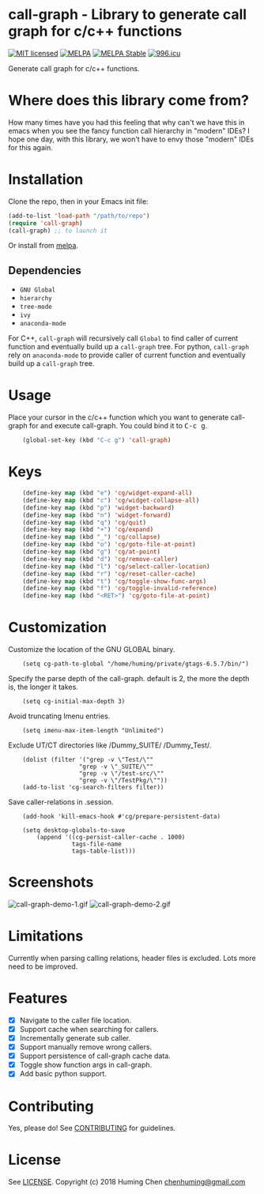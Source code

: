 # call-graph - Library to generate call graph for c/c++ functions

[![MIT licensed](https://img.shields.io/badge/license-MIT-blue.svg)](COPYING.md)
[![MELPA](https://melpa.org/packages/call-graph-badge.svg)](https://melpa.org/#/call-graph)
[![MELPA Stable](https://stable.melpa.org/packages/call-graph-badge.svg)](https://stable.melpa.org/#/call-graph)
[![996.icu](https://img.shields.io/badge/link-996.icu-red.svg)](https://996.icu)

Generate call graph for c/c++ functions.

# Where does this library come from?

How many times have you had this feeling that
why can't we have this in emacs when you see
the fancy function call hierarchy in "modern" IDEs?
I hope one day, with this library, we won't have
to envy those "modern" IDEs for this again.

# Installation

Clone the repo, then in your Emacs init file:

```lisp
(add-to-list 'load-path "/path/to/repo")
(require 'call-graph)
(call-graph) ;; to launch it
```

Or install from [melpa](https://melpa.org/#/call-graph).

## Dependencies

* `GNU Global`
* `hierarchy`
* `tree-mode`
* `ivy`
* `anaconda-mode`

For C++, `call-graph` will recursively call `Global` to find caller of
current function and eventually build up a `call-graph` tree.
For python, `call-graph` rely on `anaconda-mode` to provide caller of
current function and eventually build up a `call-graph` tree.

# Usage

Place your cursor in the c/c++ function which you want to generate
call-graph for and execute call-graph.
You could bind it to <kbd>C-c g</kbd>.

```lisp
    (global-set-key (kbd "C-c g") 'call-graph)
```

# Keys

```lisp
    (define-key map (kbd "e") 'cg/widget-expand-all)
    (define-key map (kbd "c") 'cg/widget-collapse-all)
    (define-key map (kbd "p") 'widget-backward)
    (define-key map (kbd "n") 'widget-forward)
    (define-key map (kbd "q") 'cg/quit)
    (define-key map (kbd "+") 'cg/expand)
    (define-key map (kbd "_") 'cg/collapse)
    (define-key map (kbd "o") 'cg/goto-file-at-point)
    (define-key map (kbd "g") 'cg/at-point)
    (define-key map (kbd "d") 'cg/remove-caller)
    (define-key map (kbd "l") 'cg/select-caller-location)
    (define-key map (kbd "r") 'cg/reset-caller-cache)
    (define-key map (kbd "t") 'cg/toggle-show-func-args)
    (define-key map (kbd "f") 'cg/toggle-invalid-reference)
    (define-key map (kbd "<RET>") 'cg/goto-file-at-point)
```

# Customization

Customize the location of the GNU GLOBAL binary.

```
    (setq cg-path-to-global "/home/huming/private/gtags-6.5.7/bin/")
```

Specify the parse depth of the call-graph.
default is 2, the more the depth is, the longer it takes.

```
    (setq cg-initial-max-depth 3)
```

Avoid truncating Imenu entries.

```
    (setq imenu-max-item-length "Unlimited")
```

Exclude UT/CT directories like /Dummy_SUITE/ /Dummy_Test/.

```
    (dolist (filter '("grep -v \"Test/\""
                    "grep -v \"_SUITE/\""
                    "grep -v \"/test-src/\""
                    "grep -v \"/TestPkg/\""))
    (add-to-list 'cg-search-filters filter))
```

Save caller-relations in .session.

```
    (add-hook 'kill-emacs-hook #'cg/prepare-persistent-data)

    (setq desktop-globals-to-save
        (append '((cg-persist-caller-cache . 1000)
                  tags-file-name
                  tags-table-list)))
```

# Screenshots

![call-graph-demo-1.gif](img/call-graph-demo-1.gif)
![call-graph-demo-2.gif](img/call-graph-demo-2.gif)

# Limitations

Currently when parsing calling relations, header files is excluded.
Lots more need to be improved.

# Features

- [x] Navigate to the caller file location.
- [x] Support cache when searching for callers.
- [x] Incrementally generate sub caller.
- [x] Support manually remove wrong callers.
- [x] Support persistence of call-graph cache data.
- [x] Toggle show function args in call-graph.
- [x] Add basic python support.

# Contributing
Yes, please do! See [CONTRIBUTING](CONTRIBUTING.md) for guidelines.

# License

See [LICENSE](LICENSE). Copyright (c) 2018 Huming Chen <chenhuming@gmail.com>

